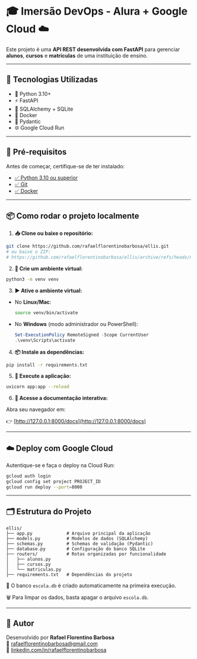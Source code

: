 # 🎓 Imersão DevOps - Alura + Google Cloud ☁️

Este projeto é uma **API REST desenvolvida com FastAPI** para gerenciar **alunos**, **cursos** e **matrículas** de uma instituição de ensino.

---

## 🚀 Tecnologias Utilizadas

- 🐍 Python 3.10+
- ⚡ FastAPI
- 🐘 SQLAlchemy + SQLite
- 🐳 Docker
- 🧪 Pydantic
- 🌐 Google Cloud Run

---

## 🧰 Pré-requisitos

Antes de começar, certifique-se de ter instalado:

- [✅ Python 3.10 ou superior](https://www.python.org/downloads/)
- [✅ Git](https://git-scm.com/downloads)
- [✅ Docker](https://www.docker.com/get-started)

---

## 📦 Como rodar o projeto localmente

1. **📥 Clone ou baixe o repositório:**

```bash
git clone https://github.com/rafaelflorentinobarbosa/ellis.git
# ou baixe o ZIP:
# https://github.com/rafaelflorentinobarbosa/ellis/archive/refs/heads/main.zip
```

2. **🐍 Crie um ambiente virtual:**

```bash
python3 -m venv venv
```

3. **▶️ Ative o ambiente virtual:**

- No **Linux/Mac**:
  ```bash
  source venv/bin/activate
  ```

- No **Windows** (modo administrador ou PowerShell):
  ```powershell
  Set-ExecutionPolicy RemoteSigned -Scope CurrentUser
  .\venv\Scripts\activate
  ```

4. **📦 Instale as dependências:**

```bash
pip install -r requirements.txt
```

5. **🏃 Execute a aplicação:**

```bash
uvicorn app:app --reload
```

6. **🧪 Acesse a documentação interativa:**

Abra seu navegador em:

👉 [http://127.0.0.1:8000/docs](http://127.0.0.1:8000/docs)

---

## ☁️ Deploy com Google Cloud

Autentique-se e faça o deploy na Cloud Run:

```bash
gcloud auth login
gcloud config set project PROJECT_ID
gcloud run deploy --port=8000
```

---

## 🗂️ Estrutura do Projeto

```
ellis/
├── app.py             # Arquivo principal da aplicação
├── models.py          # Modelos de dados (SQLAlchemy)
├── schemas.py         # Schemas de validação (Pydantic)
├── database.py        # Configuração do banco SQLite
├── routers/           # Rotas organizadas por funcionalidade
│   ├── alunos.py
│   ├── cursos.py
│   └── matriculas.py
├── requirements.txt   # Dependências do projeto
```

📌 O banco `escola.db` é criado automaticamente na primeira execução.

🗑️ Para limpar os dados, basta apagar o arquivo `escola.db`.

---

## 👤 Autor

Desenvolvido por **Rafael Florentino Barbosa**  
📧 [rafaelflorentinobarbosa@gmail.com](mailto:rafaelflorentinobarbosa@gmail.com)  
🔗 [linkedin.com/in/rafaelflorentinobarbosa](https://www.linkedin.com/in/rafaelflorentinobarbosa/)